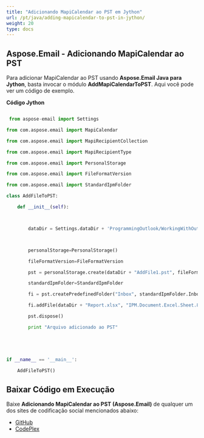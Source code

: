 ```yaml
---
title: "Adicionando MapiCalendar ao PST em Jython"
url: /pt/java/adding-mapicalendar-to-pst-in-jython/
weight: 20
type: docs
---
```


## **Aspose.Email - Adicionando MapiCalendar ao PST**
Para adicionar MapiCalendar ao PST usando **Aspose.Email Java para Jython**, basta invocar o módulo **AddMapiCalendarToPST**. Aqui você pode ver um código de exemplo.

**Código Jython**

```python

 from aspose-email import Settings

from com.aspose.email import MapiCalendar

from com.aspose.email import MapiRecipientCollection

from com.aspose.email import MapiRecipientType

from com.aspose.email import PersonalStorage

from com.aspose.email import FileFormatVersion

from com.aspose.email import StandardIpmFolder

class AddFileToPST:

    def __init__(self):



        dataDir = Settings.dataDir + 'ProgrammingOutlook/WorkingWithOutlookPersonalStorage/AddFileToPST/'



        personalStorage=PersonalStorage()

        fileFormatVersion=FileFormatVersion

        pst = personalStorage.create(dataDir + "AddFile1.pst", fileFormatVersion.Unicode)

        standardIpmFolder=StandardIpmFolder

        fi = pst.createPredefinedFolder("Inbox", standardIpmFolder.Inbox)

        fi.addFile(dataDir + "Report.xlsx", "IPM.Document.Excel.Sheet.8")

        pst.dispose()

        print "Arquivo adicionado ao PST"





if __name__ == '__main__':        

    AddFileToPST()

```
## **Baixar Código em Execução**
Baixe **Adicionando MapiCalendar ao PST (Aspose.Email)** de qualquer um dos sites de codificação social mencionados abaixo:

- [GitHub](https://github.com/aspose-email/Aspose.Email-for-Java/releases/tag/Aspose.Email_Java_for_Jython-v1.0)
- [CodePlex](https://archive.codeplex.com/?p=asposeemailjavajython)